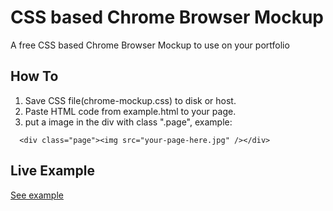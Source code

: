 # CSS based Chrome Browser Mockup
A free CSS based Chrome Browser Mockup to use on your portfolio

How To
------

1. Save CSS file(chrome-mockup.css) to disk or host.
2. Paste HTML code from example.html to your page.
3. put a image in the div with class ".page", example:
```
  <div class="page"><img src="your-page-here.jpg" /></div>
```

Live Example
------------

[See example](http://codepen.io/anon/pen/vNJGVr)
